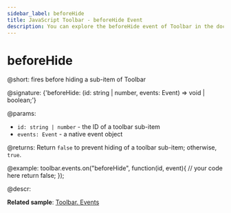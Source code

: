 ```yaml
---
sidebar_label: beforeHide
title: JavaScript Toolbar - beforeHide Event 
description: You can explore the beforeHide event of Toolbar in the documentation of the DHTMLX JavaScript UI library. Browse developer guides and API reference, try out code examples and live demos, and download a free 30-day evaluation version of DHTMLX Suite.
---
```


# beforeHide

@short: fires before hiding a sub-item of Toolbar

@signature: {'beforeHide: (id: string | number, events: Event) => void | boolean;'}

@params:
- `id: string | number` - the ID of a toolbar sub-item
- `events: Event` - a native event object

@returns:
Return `false` to prevent hiding of a toolbar sub-item; otherwise, `true`.

@example:
toolbar.events.on("beforeHide", function(id, event){
    // your code here
    return false;
});

@descr:

**Related sample**: [Toolbar. Events](https://snippet.dhtmlx.com/xvak1p5y?tag=toolbar)
